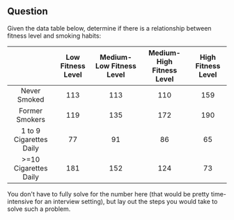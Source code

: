 ## Question
Given the data table below, determine if there is a relationship between fitness level and smoking habits:

|                         | Low Fitness Level | Medium-Low Fitness Level | Medium-High Fitness Level | High Fitness Level |
|:-----------------------:|:-----------------:|:------------------------:|:-------------------------:|:------------------:|
|       Never Smoked      |        113        |            113           |            110            |         159        |
|      Former Smokers     |        119        |            135           |            172            |         190        |
| 1 to 9 Cigarettes Daily |         77        |            91            |             86            |         65         |
|  >=10 Cigarettes Daily  |        181        |            152           |            124            |         73         |

You don't have to fully solve for the number here (that would be pretty time-intensive for an interview setting), but lay out the steps you would take to solve such a problem.
